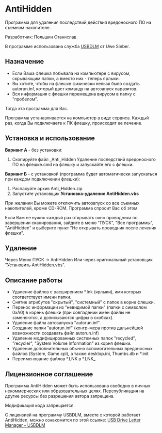 # AntiHidden

Программа для удаления последствий действия вредоносного ПО на съемном накопителе.

Разработчик: Польшин Станислав.

В программе использована служба [USBDLM](http://www.uwe-sieber.de/usbdlm_e.html) от Uwe Sieber.

## Назначение

- Если Ваша флешка побывала на компьютере с вирусом, скрывающим папки, а вместо них - теперь ярлыки.
- Вы хотите, чтобы на флешке физически нельзя было создать autorun.inf, который дает команду на автозапуск паразитов.
- Вся информация с флешки перемещена вирусом в папку с "пробелом".

Тогда эта программа для Вас.

Программа устанавливается на компьютер в виде сервиса.
Каждый раз, когда Вы подключаете к ПК флешку, происходит ее лечение.


## Установка и  использование

**Вариант А** - без установки:
1. Скопируйте файл _Anti_Hidden Удаление последствий вредоносного ПО на флешке.cmd на флешку
и запускайте его с флешки.

**Вариант Б** - с установкой (программа будет автоматически запускаться при каждом подключении флешки):

1. Распакуйте архив Anti_Hidden.zip
2. Запустите установщик **Установка-удаление AntiHidden.vbs**

При желании Вы можете отключить автозапуск со все съемных накопителей, кроме CD-ROM.
Программа спросит Вас об этом.

Если Вам не нужно каждый раз открывать окно проводника по завершении сканирования,
зайдите в меню "ПУСК", "Все программы", "AntiHidden"
и выберите пункт "Не открывать проводник после лечения флешки".

## Удаление
Через Меню ПУСК -> AntiHidden
Или через оригинальный установщик "Установить AntiHidden.vbs".

## Описание работы

- Удаление файлов с расширением *.lnk (ярлыки), имя которых соответствует имени папки.
- Снятие атрибутов "скрытый", "системный" с папок в корне флешки.
- Перенос информации из "невидимой папки" (папки с символом 0xA0) в корень флешки (при совпадении имен файлы не заменяются, а дописываются цифры в скобках).
- Удаление файла автозапуска "autorun.inf".
- Создание папки "autorun.inf" (контр-мера против дальнейшей возможности создавать файл autorun.inf)
- Удаление модифицированных системных папок "recycled", "recycler", "System Volume Information" из корня флешки.
- Удаление дополнительных обычно вспомогательных вредоносных файлов (System, Game.cpl), а также desktop.ini, Thumbs.db и *.init
- Переименование файлов *.LNK в *.LNK_

## Лицензионное соглашение

Программа AntiHidden может быть использована свободно в личных некоммерческих или образовательных целях.
Перепубликация на другие ресурсы без разрешения автора запрещена.

Модификация кода запрещается.

С лицензией на программу USBDLM, вместе с которой работает AntiHidden, можно ознакомится по этой ссылке: [USB Drive Letter Manager - USBDLM](http://www.uwe-sieber.de/usbdlm_e.html)
